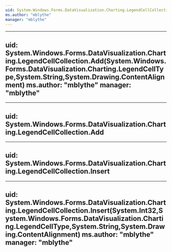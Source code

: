 ```yaml
---
uid: System.Windows.Forms.DataVisualization.Charting.LegendCellCollection
ms.author: "mblythe"
manager: "mblythe"
---
```


---
uid: System.Windows.Forms.DataVisualization.Charting.LegendCellCollection.Add(System.Windows.Forms.DataVisualization.Charting.LegendCellType,System.String,System.Drawing.ContentAlignment)
ms.author: "mblythe"
manager: "mblythe"
---

---
uid: System.Windows.Forms.DataVisualization.Charting.LegendCellCollection.Add
---

---
uid: System.Windows.Forms.DataVisualization.Charting.LegendCellCollection.Insert
---

---
uid: System.Windows.Forms.DataVisualization.Charting.LegendCellCollection.Insert(System.Int32,System.Windows.Forms.DataVisualization.Charting.LegendCellType,System.String,System.Drawing.ContentAlignment)
ms.author: "mblythe"
manager: "mblythe"
---
